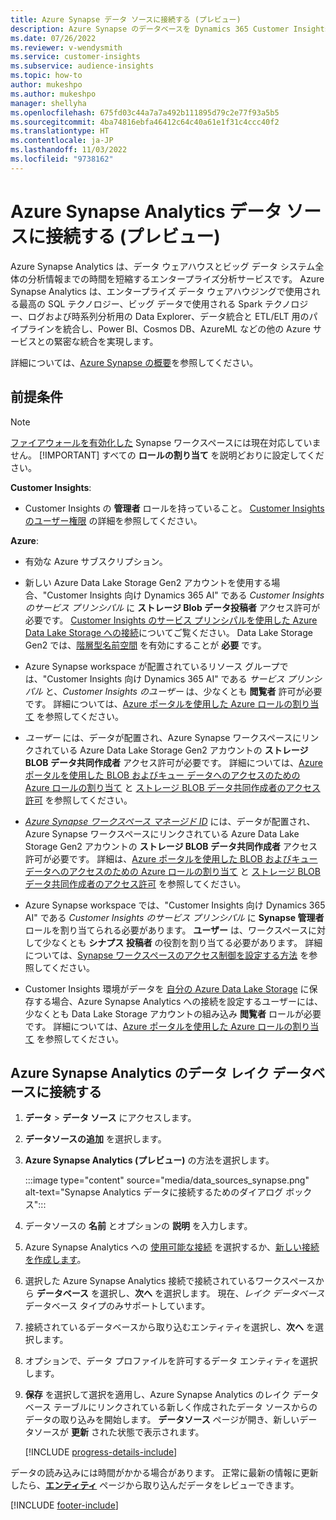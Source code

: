 ```yaml
---
title: Azure Synapse データ ソースに接続する (プレビュー)
description: Azure Synapse のデータベースを Dynamics 365 Customer Insights のデータ ソースとして使用します。
ms.date: 07/26/2022
ms.reviewer: v-wendysmith
ms.service: customer-insights
ms.subservice: audience-insights
ms.topic: how-to
author: mukeshpo
ms.author: mukeshpo
manager: shellyha
ms.openlocfilehash: 675fd03c44a7a7a492b111895d79c2e77f93a5b5
ms.sourcegitcommit: 4ba74816ebfa46412c64c40a61e1f31c4ccc40f2
ms.translationtype: HT
ms.contentlocale: ja-JP
ms.lasthandoff: 11/03/2022
ms.locfileid: "9738162"
---
```

# <a name="connect-an-azure-synapse-analytics-data-source-preview"></a>Azure Synapse Analytics データ ソースに接続する (プレビュー)

Azure Synapse Analytics は、データ ウェアハウスとビッグ データ システム全体の分析情報までの時間を短縮するエンタープライズ分析サービスです。 Azure Synapse Analytics は、エンタープライズ データ ウェアハウジングで使用される最高の SQL テクノロジー、ビッグ データで使用される Spark テクノロジー、ログおよび時系列分析用の Data Explorer、データ統合と ETL/ELT 用のパイプラインを統合し、Power BI、Cosmos DB、AzureML などの他の Azure サービスとの緊密な統合を実現します。

詳細については、[Azure Synapse の概要](/azure/synapse-analytics/overview-what-is)を参照してください。

## <a name="prerequisites"></a>前提条件

> [!NOTE]
> [ファイアウォールを有効化した](/azure/synapse-analytics/security/synapse-workspace-ip-firewall) Synapse ワークスペースには現在対応していません。
> [!IMPORTANT]
> すべての **ロールの割り当て** を説明どおりに設定してください。  

**Customer Insights**:

* Customer Insights の **管理者** ロールを持っていること。 [Customer Insights のユーザー権限](permissions.md#add-users) の詳細を参照してください。

**Azure**:

- 有効な Azure サブスクリプション。

- 新しい Azure Data Lake Storage Gen2 アカウントを使用する場合、"Customer Insights 向け Dynamics 365 AI" である *Customer Insights のサービス プリンシパル* に **ストレージ Blob データ投稿者** アクセス許可が必要です。 [Customer Insights のサービス プリンシパルを使用した Azure Data Lake Storage への接続](connect-service-principal.md)についてご覧ください。 Data Lake Storage Gen2 では、[階層型名前空間](/azure/storage/blobs/data-lake-storage-namespace) を有効にすることが **必要** です。

- Azure Synapse workspace が配置されているリソース グループでは、"Customer Insights 向け Dynamics 365 AI" である *サービス プリンシパル* と、*Customer Insights のユーザー* は、少なくとも **閲覧者** 許可が必要です。 詳細については、[Azure ポータルを使用した Azure ロールの割り当て](/azure/role-based-access-control/role-assignments-portal) を参照してください。

- *ユーザー* には、データが配置され、Azure Synapse ワークスペースにリンクされている Azure Data Lake Storage Gen2 アカウントの **ストレージ BLOB データ共同作成者** アクセス許可が必要です。 詳細については、[Azure ポータルを使用した BLOB およびキュー データへのアクセスのための Azure ロールの割り当て](/azure/storage/common/storage-auth-aad-rbac-portal) と [ストレージ BLOB データ共同作成者のアクセス許可](/azure/role-based-access-control/built-in-roles#storage-blob-data-contributor) を参照してください。

- *[Azure Synapse ワークスペース マネージド ID](/azure/synapse-analytics/security/synapse-workspace-managed-identity)* には、データが配置され、Azure Synapse ワークスペースにリンクされている Azure Data Lake Storage Gen2 アカウントの **ストレージ BLOB データ共同作成者** アクセス許可が必要です。 詳細は、[Azure ポータルを使用した BLOB およびキュー データへのアクセスのための Azure ロールの割り当て](/azure/storage/common/storage-auth-aad-rbac-portal) と [ストレージ BLOB データ共同作成者のアクセス許可](/azure/role-based-access-control/built-in-roles#storage-blob-data-contributor) を参照してください。

- Azure Synapse workspace では、"Customer Insights 向け Dynamics 365 AI" である *Customer Insights のサービス プリンシパル* に **Synapse 管理者** ロールを割り当てられる必要があります。 **ユーザー** は、ワークスペースに対して少なくとも **シナプス 投稿者** の役割を割り当てる必要があります。 詳細については、[Synapse ワークスペースのアクセス制御を設定する方法](/azure/synapse-analytics/security/how-to-set-up-access-control) を参照してください。

- Customer Insights 環境がデータを [自分の Azure Data Lake Storage](own-data-lake-storage.md) に保存する場合、Azure Synapse Analytics への接続を設定するユーザーには、少なくとも Data Lake Storage アカウントの組み込み **閲覧者** ロールが必要です。 詳細については、[Azure ポータルを使用した Azure ロールの割り当て](/azure/role-based-access-control/role-assignments-portal) を参照してください。

## <a name="connect-to-the-data-lake-database-in-azure-synapse-analytics"></a>Azure Synapse Analytics のデータ レイク データベースに接続する

1. **データ** > **データ ソース** にアクセスします。

1. **データソースの追加** を選択します。

1. **Azure Synapse Analytics (プレビュー)** の方法を選択します。

   :::image type="content" source="media/data_sources_synapse.png" alt-text="Synapse Analytics データに接続するためのダイアログ ボックス":::
  
1. データソースの **名前** とオプションの **説明** を入力します。

1. Azure Synapse Analytics への [使用可能な接続](connections.md) を選択するか、[新しい接続を作成します](export-azure-synapse-analytics.md#set-up-connection-to-azure-synapse)。

1. 選択した Azure Synapse Analytics 接続で接続されているワークスペースから **データベース** を選択し、**次へ** を選択します。 現在、*レイク データベース* データベース タイプのみサポートしています。

1. 接続されているデータベースから取り込むエンティティを選択し、**次へ** を選択します。

1. オプションで、データ プロファイルを許可するデータ エンティティを選択します。

1. **保存** を選択して選択を適用し、Azure Synapse Analytics のレイク データベース テーブルにリンクされている新しく作成されたデータ ソースからのデータの取り込みを開始します。 **データソース** ページが開き、新しいデータソースが **更新** された状態で表示されます。

   [!INCLUDE [progress-details-include](includes/progress-details-pane.md)]

データの読み込みには時間がかかる場合があります。 正常に最新の情報に更新したら、[**エンティティ**](entities.md) ページから取り込んだデータをレビューできます。

[!INCLUDE [footer-include](includes/footer-banner.md)]

